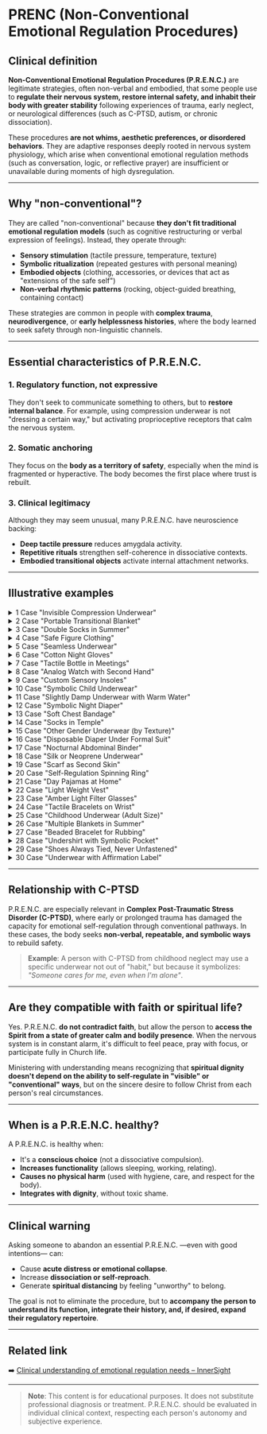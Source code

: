 # PRENC (Non-Conventional Emotional Regulation Procedures)

## Clinical definition
**Non-Conventional Emotional Regulation Procedures (P.R.E.N.C.)** are legitimate strategies, often non-verbal and embodied, that some people use to **regulate their nervous system, restore internal safety, and inhabit their body with greater stability** following experiences of trauma, early neglect, or neurological differences (such as C-PTSD, autism, or chronic dissociation).

These procedures **are not whims, aesthetic preferences, or disordered behaviors**. They are adaptive responses deeply rooted in nervous system physiology, which arise when conventional emotional regulation methods (such as conversation, logic, or reflective prayer) are insufficient or unavailable during moments of high dysregulation.

---

## Why "non-conventional"?
They are called "non-conventional" because **they don't fit traditional emotional regulation models** (such as cognitive restructuring or verbal expression of feelings). Instead, they operate through:

- **Sensory stimulation** (tactile pressure, temperature, texture)  
- **Symbolic ritualization** (repeated gestures with personal meaning)  
- **Embodied objects** (clothing, accessories, or devices that act as "extensions of the safe self")  
- **Non-verbal rhythmic patterns** (rocking, object-guided breathing, containing contact)

These strategies are common in people with **complex trauma**, **neurodivergence**, or **early helplessness histories**, where the body learned to seek safety through non-linguistic channels.

---

## Essential characteristics of P.R.E.N.C.

### 1. **Regulatory function, not expressive**
They don't seek to communicate something to others, but to **restore internal balance**. For example, using compression underwear is not "dressing a certain way," but activating proprioceptive receptors that calm the nervous system.

### 2. **Somatic anchoring**
They focus on the **body as a territory of safety**, especially when the mind is fragmented or hyperactive. The body becomes the first place where trust is rebuilt.

### 3. **Clinical legitimacy**
Although they may seem unusual, many P.R.E.N.C. have neuroscience backing:
- **Deep tactile pressure** reduces amygdala activity.
- **Repetitive rituals** strengthen self-coherence in dissociative contexts.
- **Embodied transitional objects** activate internal attachment networks.

---

## Illustrative examples


<details>
<summary>1 Case "Invisible Compression Underwear"</summary>

 - Context: Relational C-PTSD - social anxiety.</br>
 - Procedure: Compression undershirt under formal clothing during sacrament meetings.</br>
 - Function: "Invisible hug" that reduces hypervigilance.</br>
 - Risk: Seen as "excess" or "lack of simplicity".</br>

</details>
<details>
<summary>2 Case "Portable Transitional Blanket"</summary>

 - Context: Autism - C-PTSD.</br>
 - Procedure: Carrying a small rolled blanket in backpack for use during sensory crises.</br>
 - Function: Containment object in unpredictable environments.</br>
 - Risk: Considered "childish" or "inappropriate" in adults.</br>

</details>
<details>
<summary>3 Case "Double Socks in Summer"</summary>

 - Context: Dissociation from early trauma.</br>
 - Procedure: Wearing two pairs of thick socks even in heat.</br>
 - Function: Proprioceptive anchor to reduce "floating" sensation.</br>
 - Risk: Judged as "negligence" or "lack of hygiene".</br>

</details>
<details>
<summary>4 Case "Safe Figure Clothing"</summary>

 - Context: Traumatic attachment.</br>
 - Procedure: Always carrying a scarf or vest from a trusted person.</br>
 - Function: Symbolic activation of internal attachment networks.</br>
 - Risk: Misinterpreted as "emotional dependency".</br>
</details>
<details>
<summary>5 Case "Seamless Underwear"</summary>
 
 - Context: Autism - sensory hypersensitivity.</br>
 - Procedure: Exclusive use of underwear without tags or seams.</br>
 - Function: Avoid somatosensory overload.</br>
 - Risk: Seen as "whim" or "unnecessary demand".</br>
</details>
<details>
<summary>6 Case "Cotton Night Gloves"</summary>

 - Context: Somatized C-PTSD.</br>
 - Procedure: Sleeping with soft gloves to reduce tactile hypersensitivity.</br>
 - Function: Sensory barrier that allows rest.</br>
 - Risk: Considered "strange" or "obsessive".</br>
</details>
<details>
<summary>7 Case "Tactile Bottle in Meetings"</summary>

 - Context: C-PTSD - social anxiety.</br>
 - Procedure: Holding a bottle with specific texture during talks.</br>
 - Function: Sensory focus to modulate anxiety.</br>
 - Risk: Interpreted as "lack of attention" or "fidgeting".</br>
</details>
<details>
<summary>8 Case "Analog Watch with Second Hand"</summary>

 - Context: Temporal C-PTSD (chronobiological desynchrony).</br>
 - Procedure: Exclusive use of analog watch with visible second hand.</br>
 - Function: Rhythmic anchor to regulate time perception.</br>
 - Risk: Seen as "outdated" or "unnecessary".</br>
</details>
<details>
<summary>9 Case "Custom Sensory Insoles"</summary>

 - Context: Mild dissociation - autism.</br>
 - Procedure: Shoes with insoles of variable texture or light vibration.</br>
 - Function: Continuous somatic grounding.</br>
 - Risk: Ignored as "minor detail".</br>
</details>
<details>
<summary>10 Case "Symbolic Child Underwear"</summary>

 - Context: C-PTSD from emotional abandonment.</br>
 - Procedure: Using underwear with "childish" designs (e.g., drawings) under adult clothing.</br>
 - Function: Creating private safe space; bodily self-compassion.</br>
 - Risk: Misinterpreted as fetishism or immaturity.</br>
</details>
<details>
<summary>11 Case "Slightly Damp Underwear with Warm Water"</summary>

 - Context: Somatized C-PTSD - need for vagal regulation.</br>
 - Procedure: Wearing slightly dampened clothing against the skin.</br>
 - Function: Thermal stimulation that calms the nervous system.</br>
 - Risk: Confused with negligence or inappropriate behavior.</br>
</details>
<details>
<summary>12 Case "Symbolic Night Diaper"</summary>

 - Context: Dissociative C-PTSD from childhood neglect.</br>
 - Procedure: Using cloth diaper with rubber pants only for sleeping.</br>
 - Function: Tactile containment, symbolic repair of primary care.</br>
 - Risk: Misinterpreted as regression or immaturity.</br>
</details>
<details>
<summary>13 Case "Soft Chest Bandage"</summary>

 - Context: Dissociation from relational trauma.</br>
 - Procedure: Non-restrictive elastic bandage around torso.</br>
 - Function: "Being contained" sensation to prevent self-disintegration.</br>
 - Risk: Erroneously associated with self-harm or eating disorders.</br>
</details>
<details>
<summary>14 Case "Socks in Temple"</summary>

 - Context: Autism - tactile hypersensitivity.</br>
 - Procedure: Using socks in environments where going barefoot is expected.</br>
 - Function: Reduce sensory pain and maintain bodily connection.</br>
 - Risk: Seen as disobedience to local customs.</br>
</details>
<details>
<summary>15 Case "Other Gender Underwear (by Texture)"</summary>

 - Context: C-PTSD - specific sensory need.</br>
 - Procedure: Using underwear designed for another gender due to its cut or softness.</br>
 - Function: Tactile regulation, not gender identity.</br>
 - Risk: Confused with sexual identity issues.</br>
</details>
<details>
<summary>16 Case "Disposable Diaper Under Formal Suit"</summary>

 - Context: Dissociative C-PTSD.</br>
 - Procedure: Using disposable diaper as underwear in social events.</br>
 - Function: Constant containment to prevent emotional collapse.</br>
 - Risk: Judged as "deception" or "lack of maturity".</br>
</details>
<details>
<summary>17 Case "Nocturnal Abdominal Binder"</summary>

 - Context: Abdominal trauma - feeling of emotional emptiness.</br>
 - Procedure: Softly wrapped garment around abdomen while sleeping.</br>
 - Function: "Internal support" that reduces visceral anxiety.</br>
 - Risk: Associated with weight control or body disorders.</br>
</details>
<details>
<summary>18 Case "Silk or Neoprene Underwear"</summary>

 - Context: Autism - seeking specific tactile response.</br>
 - Procedure: Using unconventional materials for their regulatory effect.</br>
 - Function: Selective activation of calming sensory pathways.</br>
 - Risk: Seen as "unnecessary luxury" or "eccentricity".</br>
</details>
<details>
<summary>19 Case "Scarf as Second Skin"</summary>

 - Context: Relational C-PTSD.</br>
 - Procedure: Always wearing a scarf wrapping neck and shoulders.</br>
 - Function: Symbolizes protection and interpersonal boundary.</br>
 - Risk: Considered "exaggerated" in warm climates.</br>
</details>
<details>
<summary>20 Case "Self-Regulation Spinning Ring"</summary>

 - Context: C-PTSD - flashbacks.</br>
 - Procedure: Using ring with movable part to rub during stress moments.</br>
 - Function: Sensory interruption of traumatic activation.</br>
 - Risk: Seen as "toy" or "distraction".</br>
</details>
<details>
<summary>21 Case "Day Pajamas at Home"</summary>

 - Context: C-PTSD - regulatory exhaustion.</br>
 - Procedure: Wearing sleepwear during the day in safe environments.</br>
 - Function: Reduce sensory demand and preserve emotional energy.</br>
 - Risk: Judged as "lack of effort" or "depression".</br>
</details>
<details>
<summary>22 Case "Light Weight Vest"</summary>

 - Context: Autism - sensory anxiety.</br>
 - Procedure: Vest with distributed weight (less than 10% of body weight).</br>
 - Function: Proprioceptive stimulation for neurological calm.</br>
 - Risk: Misinterpreted as "punishment" or "restriction".</br>
</details>
<details>
<summary>23 Case "Amber Light Filter Glasses"</summary>

 - Context: C-PTSD - visual overload.</br>
 - Procedure: Using glasses with specific tint indoors.</br>
 - Function: Reduce visual stimulation that activates alarm.</br>
 - Risk: Seen as "affectation" or "oddity".</br>
</details>
<details>
<summary>24 Case "Tactile Bracelets on Wrist"</summary>

 - Context: Dissociation from interpersonal trauma.</br>
 - Procedure: Using bracelets with variable textures.</br>
 - Function: Tactile anchor to maintain bodily presence.</br>
 - Risk: Confused with fashion or aesthetic accessory.</br>
</details>
<details>
<summary>25 Case "Childhood Underwear (Adult Size)"</summary>

 - Context: C-PTSD from early attachment rupture.</br>
 - Procedure: Reproducing childhood garment in adult size.</br>
 - Function: Symbolic reconnection with pre-trauma stage.</br>
 - Risk: Misinterpreted as pathological fixation.</br>
</details>
<details>
<summary>26 Case "Multiple Blankets in Summer"</summary>

 - Context: Nocturnal C-PTSD - fear of disintegration.</br>
 - Procedure: Sleeping wrapped in several blankets, even in heat.</br>
 - Function: Recreate "safe womb" for restorative rest.</br>
 - Risk: Seen as "irrational" or "self-destructive".</br>
</details>
<details>
<summary>27 Case "Beaded Bracelet for Rubbing"</summary>

 - Context: C-PTSD - hyperalertness.</br>
 - Procedure: Bracelet with textured beads for repetitive stimulation.</br>
 - Function: Non-verbal self-regulation in social environments.</br>
 - Risk: Judged as "nervousness" or "lack of composure".</br>
</details>
<details>
<summary>28 Case "Undershirt with Symbolic Pocket"</summary>

 - Context: C-PTSD - need for transitional object.</br>
 - Procedure: Shirt with small internal pocket containing a safe object.</br>
 - Function: Discrete access to emotional anchor.</br>
 - Risk: Ignored or misinterpreted as "strange".</br>
</details>
<details>
<summary>29 Case "Shoes Always Tied, Never Unfastened"</summary>

 - Context: Autism - need for sensory predictability.</br>
 - Procedure: Keeping shoes always well-fitted, without looseness.</br>
 - Function: Avoid sensation of "disconnection" with the ground.</br>
 - Risk: Seen as "rigidity" or "obsession".</br>
</details>
<details>
<summary>30 Case "Underwear with Affirmation Label"</summary>

 - Context: C-PTSD - internalized shame.</br>
 - Procedure: Garment with sewn label saying "Safe", "Worthy", etc.</br>
 - Function: Symbolic reinforcement of personal value during crisis moments.</br>
 - Risk: Invisibilized or considered "superstition".</br>
</details>


---

## Relationship with C-PTSD
P.R.E.N.C. are especially relevant in **Complex Post-Traumatic Stress Disorder (C-PTSD)**, where early or prolonged trauma has damaged the capacity for emotional self-regulation through conventional pathways. In these cases, the body seeks **non-verbal, repeatable, and symbolic ways** to rebuild safety.

> **Example**: A person with C-PTSD from childhood neglect may use a specific underwear not out of "habit," but because it symbolizes: *"Someone cares for me, even when I'm alone"*.

---

## Are they compatible with faith or spiritual life?
Yes. P.R.E.N.C. **do not contradict faith**, but allow the person to **access the Spirit from a state of greater calm and bodily presence**. When the nervous system is in constant alarm, it's difficult to feel peace, pray with focus, or participate fully in Church life.

Ministering with understanding means recognizing that **spiritual dignity doesn't depend on the ability to self-regulate in "visible" or "conventional" ways**, but on the sincere desire to follow Christ from each person's real circumstances.

---

## When is a P.R.E.N.C. healthy?
A P.R.E.N.C. is healthy when:
- It's a **conscious choice** (not a dissociative compulsion).
- **Increases functionality** (allows sleeping, working, relating).
- **Causes no physical harm** (used with hygiene, care, and respect for the body).
- **Integrates with dignity**, without toxic shame.

---

## Clinical warning
Asking someone to abandon an essential P.R.E.N.C. —even with good intentions— can:
- Cause **acute distress or emotional collapse**.
- Increase **dissociation or self-reproach**.
- Generate **spiritual distancing** by feeling "unworthy" to belong.

The goal is not to eliminate the procedure, but to **accompany the person to understand its function, integrate their history, and, if desired, expand their regulatory repertoire**.

---

## Related link
➡️ [Clinical understanding of emotional regulation needs – InnerSight](https://inner-clarity.github.io/InnerSight/en/scientific_foundation_validation.html#academic-introduction)

---

> **Note**: This content is for educational purposes. It does not substitute professional diagnosis or treatment. P.R.E.N.C. should be evaluated in individual clinical context, respecting each person's autonomy and subjective experience.
